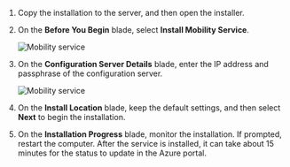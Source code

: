 1. Copy the installation to the server, and then open the installer.
2. On the **Before You Begin** blade, select **Install Mobility Service**.

    ![Mobility service](./media/site-recovery-install-mob-svc-gui/mobility3.png)
3. On the **Configuration Server Details** blade, enter the IP address and passphrase of the configuration server.

    ![Mobility service](./media/site-recovery-install-mob-svc-gui/mobility6.png)
4. On the **Install Location** blade, keep the default settings, and then select **Next** to begin the installation.
5. On the **Installation Progress** blade, monitor the installation. If prompted, restart the computer. After the service is installed, it can take about 15 minutes for the status to update in the Azure portal.

